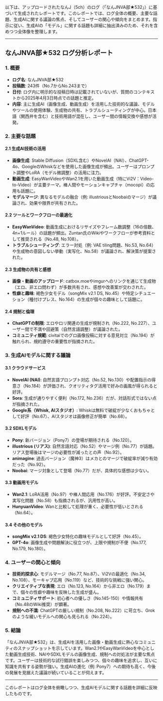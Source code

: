 以下は、アップロードされたなんJ（5ch）のログ（「なんJNVA部★532」）に基づいて生成されたレポートです。このレポートでは、ログ全体の概要、主要な話題、生成AIに関する議論の焦点、そしてユーザーの関心や傾向をまとめます。指示に従い、生成AIの「モデル」に関する話題も詳細に抽出済みのため、それを含めつつ全体像を整理します。

---

## **なんJNVA部★532 ログ分析レポート**

### **1. 概要**
- **ログ名**: なんJNVA部★532
- **投稿数**: 243件（No.7からNo.243まで）
- **日付**: ログ内に明示的な投稿日時は記載されていないが、質問のコンテキストから2025年4月3日時点での話題と推定。
- **内容**: 主に生成AI（画像生成、動画生成）を活用した技術的な議論、モデルやツールの使用体験、生成物の共有、トラブルシューティングが中心。日本語（関西弁を含む）と技術用語が混在し、ユーザー間の情報交換や感想が活発。

### **2. 主要な話題**
#### **2.1 生成AI技術の活用**
- **画像生成**: Stable Diffusion（SDXL含む）やNovelAI（NAI）、ChatGPT-4o、GoogleのWhiskなどを使用した画像生成が頻出。ユーザーはプロンプト調整やLoRA（モデル微調整）の活用に注力。
- **動画生成**: EasyWanVideoやWan2.1を用いた動画生成（特にVi2V：Video-to-Video）が主要テーマ。棒人間やモーションキャプチャ（mocopi）の応用も話題に。
- **モデルマージ**: 異なるモデルの融合（例: illustriousとNoobaiのマージ）が議論され、効果や限界が共有された。

#### **2.2 ツールとワークフローの最適化**
- **EasyWanVideo**: 動画生成におけるリサイズやフレーム数調整（16の倍数、4n+1ルール）の話題が頻出。Zuntan氏のWikiやワークフローが参考資料として推奨される（No.48, No.108）。
- **トラブルシューティング**: エラー対処（例: VAE tiling問題、No.53, No.64）や生成物の意図しない挙動（実写化、No.58）が議論され、解決策が提案された。

#### **2.3 生成物の共有と感想**
- **画像・動画のアップロード**: catbox.moeやimgurへのリンクを通じて生成物（エロ、非エロ問わず）が多数共有され、感想や改善案が交わされた。
- **性癖と趣味**: 褐色少女モデル（songMix v2.1 DS, No.45）や特定シチュエーション（種付けプレス、No.164）の生成が個々の趣味として話題に。

#### **2.4 規制と倫理**
- **ChatGPTの制限**: エロやロリ関連の生成が規制され（No.222, No.227）、ユーザー間で不満や回避策（自然言語調整）が議論された。
- **コミュニティ規範**: civitaiでのグロ画像投稿に対する意見対立（No.194）が触れられ、規約遵守の重要性が指摘された。

### **3. 生成AIモデルに関する議論**
#### **3.1 クラウドサービス**
- **NovelAI (NAI)**: 自然言語プロンプト対応（No.52, No.130）や配置指示の得意さ（No.184）が評価され、クオリティタグ活用で好みの画風が得られると好評。
- **Sora**: 生成が通りやすく便利（No.172, No.236）だが、対話形式ではない点が指摘された。
- **Google系（Whisk, AIスタジオ）**: Whiskは無料で破綻が少なくおもちゃとして好評（No.67）、AIスタジオは画像修正が簡単（No.68）。

#### **3.2 SDXLモデル**
- **Pony**: 新バージョン（Pony7）の登場が期待される（No.120）。
- **illustrious (リアス)**: 自然言語対応（No.52）やマージ例（No.77）が話題。リアス登場後はマージの必要性が減ったとの声（No.92）。
- **animagine**: 過去バージョン（魔神3）はメカとのマージで破綻率が減り有効だった（No.92）。
- **Noobai**: マージ対象として登場（No.77）だが、具体的な感想は少ない。

#### **3.3 動画用モデル**
- **Wan2.1**: LoRA活用（No.97）や棒人間応用（No.176）が好評。不安定さや実写化問題（No.58）も指摘されるが、汎用性が高い。
- **HunyuanVideo**: Wanと比較して処理が重く、必要性が低いとされる（No.64）。

#### **3.4 その他のモデル**
- **songMix v2.1 DS**: 褐色少女特化の趣味モデルとして好評（No.45）。
- **GPT-4o**: 画像生成や問題解決に役立つが、上限や規制が不便（No.177, No.179, No.180）。

### **4. ユーザーの関心と傾向**
- **技術的探求心**: モデルマージ（No.77, No.87）、Vi2Vの最適化（No.34, No.108）、モーキャプ応用（No.119）など、技術的な挑戦に強い関心。
- **クリエイティブな表現**: エロ（No.123, No.164）から非エロ（No.179）まで、個々の性癖や趣味を反映した生成が盛ん。
- **コミュニティサポート**: 初心者への優しさ（No.145-150）や情報共有（No.48のWiki推奨）が顕著。
- **規制への不満**: ChatGPTの厳しい規制（No.208, No.222）に苛立ち、Grokのような緩いモデルへの関心も見られる（No.224）。

### **5. 結論**
「なんJNVA部★532」は、生成AIを活用した画像・動画生成に熱心なコミュニティのスナップショットを示しています。Wan2.1やEasyWanVideoを中心とした動画生成技術、NAIやSDXLモデルの画像生成、規制への対処法が主要な焦点です。ユーザーは技術的な試行錯誤を楽しみつつ、個々の趣味を追求し、互いに知識を共有する姿勢が強い。生成AIの進化（例: Pony7）への期待も高く、今後の発展を見据えた議論が続いていることが伺えます。

---

このレポートはログ全体を俯瞰しつつ、生成AIモデルに関する話題を詳細に反映したものです。